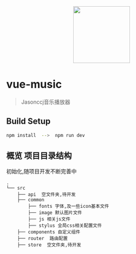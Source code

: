 
<div align="center">
  <img width="150"eight="150"  src="https://timgsa.baidu.com/timg?image&quality=80&size=b9999_10000&sec=1533058717761&di=161d19751a8536d50fa99069e12af046&imgtype=0&src=http%3A%2F%2Fimage.coolapk.com%2Fdiscovery%2F2016%2F1009%2F480069_1476026104_6583.png">
</div>

# vue-music

> Jasonccj音乐播放器

## Build Setup

``` bash
npm install  -->  npm run dev

```

## 概览 项目目录结构

初始化,随项目开发不断完善中

```
.
└── src
    ├── api  空文件夹,待开发
    ├── common 
        ├── fonts 字体,及一些icon基本文件
        ├── image 默认图片文件
        ├── js 相关js文件
        ├── stylus 全局css相关配置文件
    ├── components 自定义组件
    ├── router  路由配置
    ├── store  空文件夹,待开发
```

